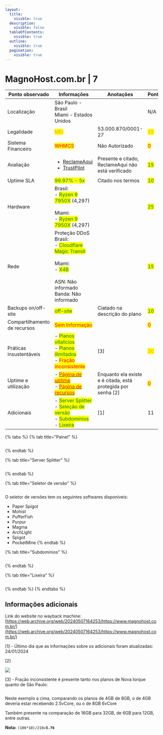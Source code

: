 ```yaml
---
layout:
  title:
    visible: true
  description:
    visible: false
  tableOfContents:
    visible: true
  outline:
    visible: true
  pagination:
    visible: true
---
```


# MagnoHost.com.br | 7

<table><thead><tr><th width="192">Ponto observado</th><th width="240">Informações</th><th width="218">Anotações</th><th>Pontos</th></tr></thead><tbody><tr><td>Localização</td><td>São Paulo - Brasil<br>Miami - Estados Unidos</td><td></td><td>N/A</td></tr><tr><td>Legalidade</td><td><mark style="color:orange;">MEI</mark></td><td>53.000.870/0001-27</td><td><mark style="color:orange;">15</mark></td></tr><tr><td>Sistema Financeiro</td><td><mark style="color:red;">WHMCS</mark></td><td>Não Autorizado</td><td><mark style="color:red;">0</mark></td></tr><tr><td>Avaliação</td><td><ul><li><a href="https://www.reclameaqui.com.br/empresa/magnohost/">ReclameAqui</a></li><li><a href="https://br.trustpilot.com/review/magnohost.com.br">TrustPilot</a></li></ul></td><td>Presente e citado, ReclameAqui não está verificado</td><td><mark style="color:green;">15</mark></td></tr><tr><td>Uptime SLA</td><td><mark style="color:green;">99.97% - 5x</mark></td><td>Citado nos termos</td><td><mark style="color:green;">10</mark></td></tr><tr><td>Hardware</td><td>Brasil:<br>- <mark style="color:green;">Ryzen 9 7950X</mark> (4,297)<br><br>Miami:<br>- <mark style="color:green;">Ryzen 9 7950X</mark> (4,297)</td><td></td><td><mark style="color:green;">25</mark></td></tr><tr><td>Rede</td><td>Proteção DDoS<br>Brasil:<br>- <mark style="color:green;">Cloudflare Magic Transit</mark><br><br>Miami:<br>- <mark style="color:green;">X4B</mark><br><br>ASN: Não informado<br>Banda: Não informado</td><td></td><td><mark style="color:green;">15</mark></td></tr><tr><td>Backups on/off-site</td><td><mark style="color:green;">off-site</mark></td><td>Ciatado na descrição do plano</td><td><mark style="color:green;">10</mark></td></tr><tr><td>Compartilhamento de recursos</td><td><mark style="color:red;">Sem Informação</mark></td><td></td><td><mark style="color:red;">0</mark></td></tr><tr><td>Práticas insustentáveis</td><td>- <mark style="color:green;">Planos vitalícios</mark><br>- <mark style="color:green;">Planos ilimitados</mark><br>- <mark style="color:red;">Fração inconsistente</mark></td><td>[3]</td><td><mark style="color:orange;">20</mark></td></tr><tr><td>Uptime e utilização</td><td>- <a href="https://status.magnohost.com.br/"><mark style="color:red;">Página de uptime</mark></a><br>- <a href="https://status.magnohost.com.br/"><mark style="color:red;">Página de recursos</mark></a></td><td>Enquanto ela existe e é citada, está protegida por senha [2]</td><td><mark style="color:red;">0</mark></td></tr><tr><td>Adicionais</td><td>- <mark style="color:green;">Server Splitter</mark><br>- <mark style="color:green;">Seleção de versão</mark><br>- <mark style="color:green;">Subdomínios</mark><br>- <mark style="color:green;">Lixeira</mark></td><td>[1]</td><td>11</td></tr></tbody></table>

{% tabs %}
{% tab title="Painel" %}
<figure><img src="../../../.gitbook/assets/image (19).png" alt=""><figcaption></figcaption></figure>
{% endtab %}

{% tab title="Server Splitter" %}
<figure><img src="../../../.gitbook/assets/image (20).png" alt=""><figcaption></figcaption></figure>
{% endtab %}

{% tab title="Seletor de versão" %}
<figure><img src="../../../.gitbook/assets/image (21).png" alt=""><figcaption></figcaption></figure>

O seletor de versões tem os seguintes softwares disponíveis:

* Paper Spigot
* Mohist
* PufferFish
* Purpur
* Magma
* ArchLight
* Spigot
* PocketMine
{% endtab %}

{% tab title="Subdomínios" %}
<figure><img src="../../../.gitbook/assets/image (22).png" alt=""><figcaption></figcaption></figure>
{% endtab %}

{% tab title="Lixeira" %}
<figure><img src="../../../.gitbook/assets/image (23).png" alt=""><figcaption></figcaption></figure>
{% endtab %}
{% endtabs %}

## Informações adicionais

Link do website no wayback machine: [https://web.archive.org/web/20240507164253/https://www.magnohost.com.br/](https://web.archive.org/web/20240507164253/https://www.magnohost.com.br/)

\[1] - Último dia que as informações sobre os adicionais foram atualizadas: 24/01/2024

\[2]&#x20;

![](<../../../.gitbook/assets/image (47).png>)

\[3] - Fração inconsistente é presente tanto nos planos de Nova Iorque quanto de São Paulo:

<figure><img src="../../../.gitbook/assets/image (48).png" alt=""><figcaption></figcaption></figure>

Neste exemplo a cima, comparando os planos de 4GB de 8GB, o de 4GB deveria estar recebendo 2.5vCore, ou o de 8GB 6vCore

Também presente na comparação de 16GB para 32GB, de 6GB para 12GB, entre outras.

**Nota:** `(106*10)/210=`**`5.76`**
